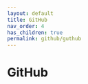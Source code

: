 ```yaml
---
layout: default
title: GitHub
nav_order: 4
has_children: true
permalink: github/guthub
---
```


# GitHub
